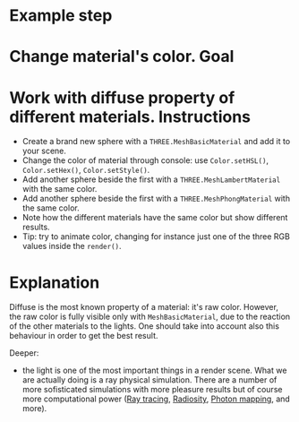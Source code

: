 Example step
============
Change material's color.
Goal
====
Work with diffuse property of different materials. 
Instructions
============
- Create a brand new sphere with a `THREE.MeshBasicMaterial` and add it to your scene.
- Change the color of material through console: use `Color.setHSL()`, `Color.setHex()`, `Color.setStyle()`.
- Add another sphere beside the first with a `THREE.MeshLambertMaterial` with the same color.
- Add another sphere beside the first with a `THREE.MeshPhongMaterial` with the same color.
- Note how the different materials have the same color but show different results.
- Tip: try to animate color, changing for instance just one of the three RGB values inside the `render()`. 

Explanation
===========
Diffuse is the most known property of a material: it's raw color. However, the raw color is fully visible only with `MeshBasicMaterial`,
due to the reaction of the other materials to the lights.
One should take into account also this behaviour in order to get the best result.

Deeper:
- the light is one of the most important things in a render scene. What we are actually doing is a ray physical simulation. There are a number of more sofisticated simulations with more pleasure results but of course more computational power ([Ray tracing](http://en.wikipedia.org/wiki/Ray_tracing_(graphics)), [Radiosity](http://en.wikipedia.org/wiki/Radiosity_(computer_graphics)), [Photon mapping](http://en.wikipedia.org/wiki/Photon_mapping), and more).